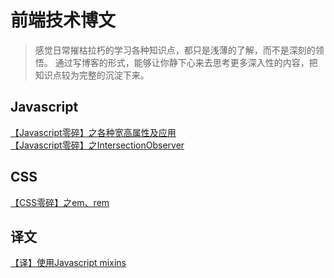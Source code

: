 # 前端技术博文
> 感觉日常摧枯拉朽的学习各种知识点，都只是浅薄的了解，而不是深刻的领悟。
> 通过写博客的形式，能够让你静下心来去思考更多深入性的内容，把知识点较为完整的沉淀下来。

## Javascript
[【Javascript零碎】之各种宽高属性及应用](https://github.com/kekobin/blog/issues/1)   
[【Javascript零碎】之IntersectionObserver](https://github.com/kekobin/blog/issues/2)

## CSS
[【CSS零碎】之em、rem](https://github.com/kekobin/blog/issues/4)

## 译文
[【译】使用Javascript mixins](https://github.com/kekobin/blog/issues/3)
